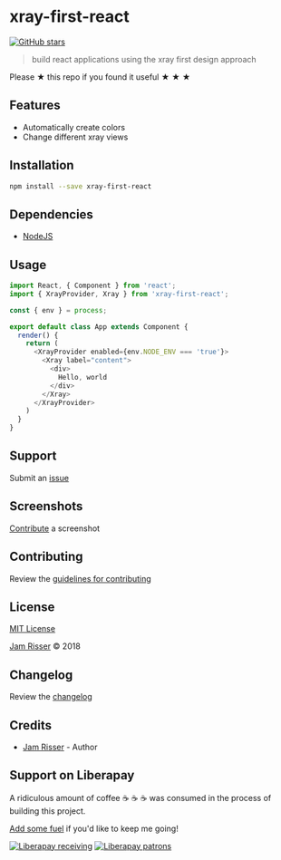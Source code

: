 # xray-first-react

[![GitHub stars](https://img.shields.io/github/stars/codejamninja/xray-first-react.svg?style=social&label=Stars)](https://github.com/codejamninja/xray-first-react)

> build react applications using the xray first design approach

Please ★ this repo if you found it useful ★ ★ ★


## Features

* Automatically create colors
* Change different xray views


## Installation

```sh
npm install --save xray-first-react
```


## Dependencies

* [NodeJS](https://nodejs.org)


## Usage

```js
import React, { Component } from 'react';
import { XrayProvider, Xray } from 'xray-first-react';

const { env } = process;

export default class App extends Component {
  render() {
    return (
      <XrayProvider enabled={env.NODE_ENV === 'true'}>
        <Xray label="content">
          <div>
            Hello, world
          </div>
        </Xray>
      </XrayProvider>
    )
  }
}
```


## Support

Submit an [issue](https://github.com/codejamninja/xray-first-react/issues/new)


## Screenshots

[Contribute](https://github.com/codejamninja/xray-first-react/blob/master/CONTRIBUTING.md) a screenshot


## Contributing

Review the [guidelines for contributing](https://github.com/codejamninja/xray-first-react/blob/master/CONTRIBUTING.md)


## License

[MIT License](https://github.com/codejamninja/xray-first-react/blob/master/LICENSE)

[Jam Risser](https://codejam.ninja) © 2018


## Changelog

Review the [changelog](https://github.com/codejamninja/xray-first-react/blob/master/CHANGELOG.md)


## Credits

* [Jam Risser](https://codejam.ninja) - Author


## Support on Liberapay

A ridiculous amount of coffee ☕ ☕ ☕ was consumed in the process of building this project.

[Add some fuel](https://liberapay.com/codejamninja/donate) if you'd like to keep me going!

[![Liberapay receiving](https://img.shields.io/liberapay/receives/codejamninja.svg?style=flat-square)](https://liberapay.com/codejamninja/donate)
[![Liberapay patrons](https://img.shields.io/liberapay/patrons/codejamninja.svg?style=flat-square)](https://liberapay.com/codejamninja/donate)

